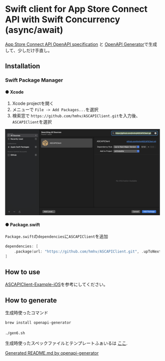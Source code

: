 # Swift client for App Store Connect API with Swift Concurrency (async/await)

[App Store Connect API OpenAPI specification](https://developer.apple.com/documentation/appstoreconnectapi) と [OpenAPI Generator](https://openapi-generator.tech)で生成して、少しだけ手直し。

## Installation

### Swift Package Manager

#### ● Xcode
1. Xcode projectを開く
2. メニューで `File -> Add Packages...`を選択
3. 検索窓で `https://github.com/hmhv/ASCAPIClient.git`を入力後、`ASCAPIClient`を選択

![SPM with Xcode](images/README.md-10-34-34.png)

#### ● Package.swift
`Package.swift`の`dependencies`に`ASCAPIClient`を追加

```swift
dependencies: [
    .package(url: "https://github.com/hmhv/ASCAPIClient.git", .upToNextMajor(from: "3.4.2"))
]
```

## How to use
[ASCAPIClient-Example-iOS](https://github.com/hmhv/ASCAPIClient-Example-iOS)を参考にしてください。

## How to generate

生成時使ったコマンド

```bash
brew install openapi-generator

./gen6.sh
```

生成時使ったスペックファイルとテンプレートふぁいるは [ここ](./raw_data).

[Generated README.md by openapi-generator](./README_GENERATOR.md)
